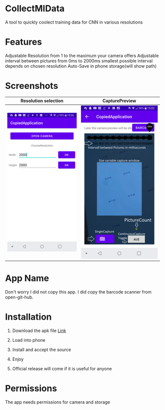# CollectMlData
  A tool to quickly coolect training data for CNN in various resolutions

# Features
  Adjustable Resolution from 1 to the maximum your camera offers
  Adjustable interval between pictures from 0ms to 2000ms
    smallest possible interval depends on chosen resolution
  Auto-Save in phone storage(will show path)

# Screenshots
Resolution selection       |  CapturePreview
:-------------------------:|:-------------------------:
![](https://github.com/Nyiri1/CollectMlData/blob/main/Screenshot_2021-02-04-15-06-28.png)  |  ![](https://github.com/Nyiri1/CollectMlData/blob/main/Screenshot_2021-02-04-15-02-02.png)

# App Name
Don't worry I did not copy this app.
I did copy the barcode scanner from open-git-hub.

# Installation
1. Download the apk file [Link](https://github.com/Nyiri1/CollectMlData/raw/main/MlDataCollector.apk) 
2. Load into phone
3. Install and accept the source
4. Enjoy

5. Official release will come if it is useful for anyone

# Permissions
The app needs permissions for camera and storage
